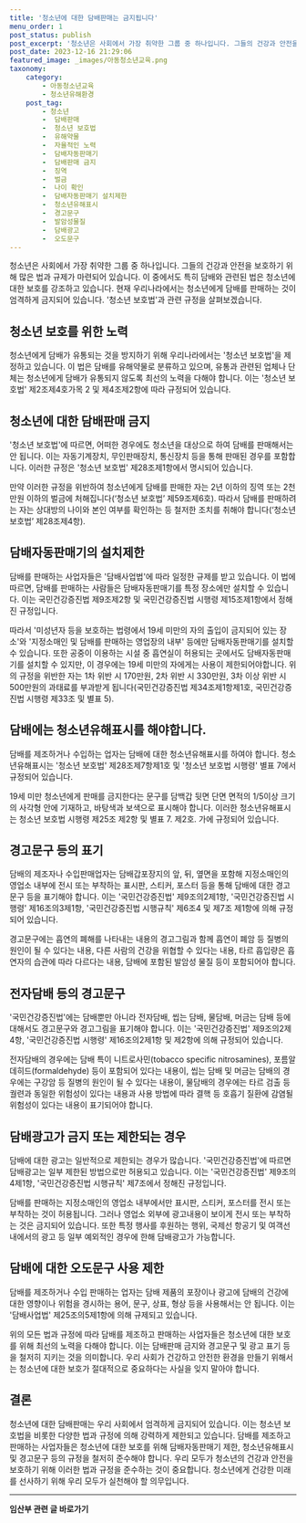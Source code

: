 ```yaml
---
title: '청소년에 대한 담배판매는 금지됩니다'
menu_order: 1
post_status: publish
post_excerpt: '청소년은 사회에서 가장 취약한 그룹 중 하나입니다. 그들의 건강과 안전을 보호하기 위해 많은 법과 규제가 마련되어 있습니다. 이 중에서도 특히 담배와 관련된 법은 청소년에 대한 보호를 강조하고 있습니다. 현재 우리나라에서는 청소년에게 담배를 판매하는 것이 엄격하게 금지되어 있습니다.  청소년 보호법 과 관련 규정을 살펴보겠습니다.'
post_date: 2023-12-16 21:29:06
featured_image: _images/아동청소년교육.png
taxonomy:
    category:
        - 아동청소년교육
        - 청소년유해환경
    post_tag:
        - 청소년
        -  담배판매
        -  청소년 보호법
        -  유해약물
        -  자율적인 노력
        -  담배자동판매기
        -  담배판매 금지
        -  징역
        -  벌금
        -  나이 확인
        -  담배자동판매기 설치제한
        -  청소년유해표시
        -  경고문구
        -  발암성물질
        -  담배광고
        -  오도문구
---
```



청소년은 사회에서 가장 취약한 그룹 중 하나입니다. 그들의 건강과 안전을 보호하기 위해 많은 법과 규제가 마련되어 있습니다. 이 중에서도 특히 담배와 관련된 법은 청소년에 대한 보호를 강조하고 있습니다. 현재 우리나라에서는 청소년에게 담배를 판매하는 것이 엄격하게 금지되어 있습니다. '청소년 보호법'과 관련 규정을 살펴보겠습니다.

## 청소년 보호를 위한 노력
청소년에게 담배가 유통되는 것을 방지하기 위해 우리나라에서는 '청소년 보호법'을 제정하고 있습니다. 이 법은 담배를 유해약물로 분류하고 있으며, 유통과 관련된 업체나 단체는 청소년에게 담배가 유통되지 않도록 최선의 노력을 다해야 합니다. 이는 '청소년 보호법' 제2조제4호가목 2 및 제4조제2항에 따라 규정되어 있습니다.

## 청소년에 대한 담배판매 금지
'청소년 보호법'에 따르면, 어떠한 경우에도 청소년을 대상으로 하여 담배를 판매해서는 안 됩니다. 이는 자동기계장치, 무인판매장치, 통신장치 등을 통해 판매된 경우를 포함합니다. 이러한 규정은 '청소년 보호법' 제28조제1항에서 명시되어 있습니다.

만약 이러한 규정을 위반하여 청소년에게 담배를 판매한 자는 2년 이하의 징역 또는 2천만원 이하의 벌금에 처해집니다(‘청소년 보호법’ 제59조제6호). 따라서 담배를 판매하려는 자는 상대방의 나이와 본인 여부를 확인하는 등 철저한 조치를 취해야 합니다(‘청소년 보호법’ 제28조제4항).

## 담배자동판매기의 설치제한
담배를 판매하는 사업자들은 '담배사업법'에 따라 일정한 규제를 받고 있습니다. 이 법에 따르면, 담배를 판매하는 사람들은 담배자동판매기를 특정 장소에만 설치할 수 있습니다. 이는 국민건강증진법 제9조제2항 및 국민건강증진법 시행령 제15조제1항에서 정해진 규정입니다.

따라서 '미성년자 등을 보호하는 법령에서 19세 미만의 자의 출입이 금지되어 있는 장소'와 '지정소매인 및 담배를 판매하는 영업장의 내부' 등에만 담배자동판매기를 설치할 수 있습니다. 또한 공중이 이용하는 시설 중 흡연실이 허용되는 곳에서도 담배자동판매기를 설치할 수 있지만, 이 경우에는 19세 미만의 자에게는 사용이 제한되어야합니다. 위의 규정을 위반한 자는 1차 위반 시 170만원, 2차 위반 시 330만원, 3차 이상 위반 시 500만원의 과태료를 부과받게 됩니다(국민건강증진법 제34조제1항제1호, 국민건강증진법 시행령 제33조 및 별표 5).

## 담배에는 청소년유해표시를 해야합니다.
담배를 제조하거나 수입하는 업자는 담배에 대한 청소년유해표시를 하여야 합니다. 청소년유해표시는 '청소년 보호법' 제28조제7항제1호 및 '청소년 보호법 시행령' 별표 7에서 규정되어 있습니다. 

19세 미만 청소년에게 판매를 금지한다는 문구를 담백갑 뒷면 단면 면적의 1/5이상 크기의 사각형 안에 기재하고, 바탕색과 보색으로 표시해야 합니다. 이러한 청소년유해표시는 청소년 보호법 시행령 제25조 제2항 및 별표 7. 제2호. 가에 규정되어 있습니다.

## 경고문구 등의 표기
담배의 제조자나 수입판매업자는 담배갑포장지의 앞, 뒤, 옆면을 포함해 지정소매인의 영업소 내부에 전시 또는 부착하는 표시판, 스티커, 포스터 등을 통해 담배에 대한 경고문구 등을 표기해야 합니다. 이는 '국민건강증진법' 제9조의2제1항, '국민건강증진법 시행령' 제16조의3제1항, '국민건강증진법 시행규칙' 제6조4 및 제7조 제1항에 의해 규정되어 있습니다.

경고문구에는 흡연의 폐해를 나타내는 내용의 경고그림과 함께 흡연이 폐암 등 질병의 원인이 될 수 있다는 내용, 다른 사람의 건강을 위협할 수 있다는 내용, 타르 흡입량은 흡연자의 습관에 따라 다르다는 내용, 담배에 포함된 발암성 물질 등이 포함되어야 합니다.

## 전자담배 등의 경고문구
'국민건강증진법'에는 담배뿐만 아니라 전자담배, 씹는 담배, 물담배, 머금는 담배 등에 대해서도 경고문구와 경고그림을 표기해야 합니다. 이는 '국민건강증진법' 제9조의2제4항, '국민건강증진법 시행령' 제16조의2제1항 및 제2항에 의해 규정되어 있습니다.

전자담배의 경우에는 담배 특이 니트로사민(tobacco specific nitrosamines), 포름알데히드(formaldehyde) 등이 포함되어 있다는 내용이, 씹는 담배 및 머금는 담배의 경우에는 구강암 등 질병의 원인이 될 수 있다는 내용이, 물담배의 경우에는 타르 검출 등 궐련과 동일한 위험성이 있다는 내용과 사용 방법에 따라 결핵 등 호흡기 질환에 감염될 위험성이 있다는 내용이 표기되어야 합니다. 

## 담배광고가 금지 또는 제한되는 경우
담배에 대한 광고는 일반적으로 제한되는 경우가 많습니다. '국민건강증진법'에 따르면 담배광고는 일부 제한된 방법으로만 허용되고 있습니다. 이는 '국민건강증진법' 제9조의4제1항, '국민건강증진법 시행규칙' 제7조에서 정해진 규정입니다.

담배를 판매하는 지정소매인의 영업소 내부에서만 표시판, 스티커, 포스터를 전시 또는 부착하는 것이 허용됩니다. 그러나 영업소 외부에 광고내용이 보이게 전시 또는 부착하는 것은 금지되어 있습니다. 또한 특정 행사를 후원하는 행위, 국제선 항공기 및 여객선 내에서의 광고 등 일부 예외적인 경우에 한해 담배광고가 가능합니다.

## 담배에 대한 오도문구 사용 제한
담배를 제조하거나 수입 판매하는 업자는 담배 제품의 포장이나 광고에 담배의 건강에 대한 영향이나 위험을 경시하는 용어, 문구, 상표, 형상 등을 사용해서는 안 됩니다. 이는 '담배사업법' 제25조의5제1항에 의해 규제되고 있습니다.

위의 모든 법과 규정에 따라 담배를 제조하고 판매하는 사업자들은 청소년에 대한 보호를 위해 최선의 노력을 다해야 합니다. 이는 담배판매 금지와 경고문구 및 광고 표기 등을 철저히 지키는 것을 의미합니다. 우리 사회가 건강하고 안전한 환경을 만들기 위해서는 청소년에 대한 보호가 절대적으로 중요하다는 사실을 잊지 말아야 합니다.

## 결론

청소년에 대한 담배판매는 우리 사회에서 엄격하게 금지되어 있습니다. 이는 청소년 보호법을 비롯한 다양한 법과 규정에 의해 강력하게 제한되고 있습니다. 담배를 제조하고 판매하는 사업자들은 청소년에 대한 보호를 위해 담배자동판매기 제한, 청소년유해표시 및 경고문구 등의 규정을 철저히 준수해야 합니다. 우리 모두가 청소년의 건강과 안전을 보호하기 위해 이러한 법과 규정을 준수하는 것이 중요합니다. 청소년에게 건강한 미래를 선사하기 위해 우리 모두가 실천해야 할 의무입니다.
<!-- wp:separator -->
<hr class="wp-block-separator has-alpha-channel-opacity"/>
<!-- /wp:separator -->

<!-- wp:group {"backgroundColor":"base","layout":{"type":"constrained"}} -->
<div class="wp-block-group has-base-background-color has-background"><!-- wp:paragraph {"align":"center","fontSize":"medium"} -->
<p class="has-text-align-center has-large-font-size"><strong>임산부 관련 글 바로가기</strong></p>
<!-- /wp:paragraph -->


<!-- wp:latest-posts
{"categories":[{"id":22654,"count":19,"description":"","link":"https://uknowlaw.com/category/%ec%9e%84%ec%82%b0%eb%b6%80/","name":"임산부","slug":"임산부","taxonomy":"category","parent":0,"meta":[],"_links":{"self":[{"href":"https://uknowlaw.com/wp-json/wp/v2/categories/22654"}],"collection":[{"href":"https://uknowlaw.com/wp-json/wp/v2/categories"}],"about":[{"href":"https://uknowlaw.com/wp-json/wp/v2/taxonomies/category"}],"wp:post_type":[{"href":"https://uknowlaw.com/wp-json/wp/v2/posts?categories=22654"}],"curies":[{"name":"wp","href":"https://api.w.org/{rel}","templated":true}]}}],"postsToShow":100,"excerptLength":28,"postLayout":"grid","columns":2,"featuredImageAlign":"left","featuredImageSizeSlug":"large","fontSize":"small"} /--></div>
<!-- /wp:group -->